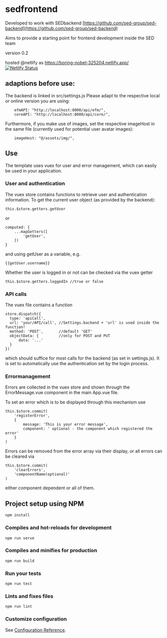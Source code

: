 # sedfrontend
Developed to work with SEDbackend [https://github.com/sed-group/sed-backend](https://github.com/sed-group/sed-backend)

Aims to provide a starting point for frontend development inside the SED team

version 0.2

hosted @netlify as https://boring-nobel-325204.netlify.app/
[![Netlify Status](https://api.netlify.com/api/v1/badges/41db0763-eeba-4823-a063-baa0af3599e9/deploy-status)](https://app.netlify.com/sites/boring-nobel-325204/deploys)

## adaptions before use:
The backend is linked in src/settings.js
Please adapt to the respective local or online version you are using:
```
    efmAPI: "http://localhost:8000/api/efm/",
    coreAPI: "http://localhost:8000/api/core/",
```
Furthermore, if you make use of images, set the respective imageHost in the same file (currently used for potential user avatar images):
```
    imageHost: "@/assets/img/",
```

## Use
The template uses vuex for user and error management, which can easily be used in your application.

### User and authentication
The vuex store contains functions to retrieve user and authentication information.
To get the current user object (as provided by the backend):
```
this.$store.getters.getUser
```
or
```
computed: {
    ...mapGetters([
        'getUser',
    ])
}
```
and using getUser as a variable, e.g.
```
{{getUser.username}}
```

Whether the user is logged in or not can be checked via the vuex getter
```
this.$store.getters.loggedIn //true or false
```

### API calls
The vuex file contains a function 
```
store.dispatch({
  type: 'apiCall',      
  url: 'your/API/call', //Settings.backend + 'url' is used inside the function!
  method: 'POST',       //default 'GET'
  objectData: {         //only for POST and PUT
      data: '...'
  }               
})
```
which should suffice for most calls for the backend (as set in settings.js).
It is set to automatically use the authentication set by the login process.


### Errormanagement
Errors are collected in the vuex store and shown through the ErrorMessage.vue component in the main App.vue file.

To set an error which is to be displayed through this mechanism use
```
this.$store.commit(
    'registerError',
    {
        message: 'This is your error message',
        component: ' optional - the component which registered the error'
    }
)
```

Errors can be removed from the error array via their display, or all errors can be cleared via 
```
this.$store.commit(
    'clearErrors',
    'componentName(optional)'
)
```
either component dependent or all of them.

## Project setup using NPM
``` 
npm install
```

### Compiles and hot-reloads for development
```
npm run serve
```

### Compiles and minifies for production
```
npm run build
```

### Run your tests
```
npm run test
```

### Lints and fixes files
```
npm run lint
```

### Customize configuration
See [Configuration Reference](https://cli.vuejs.org/config/).
